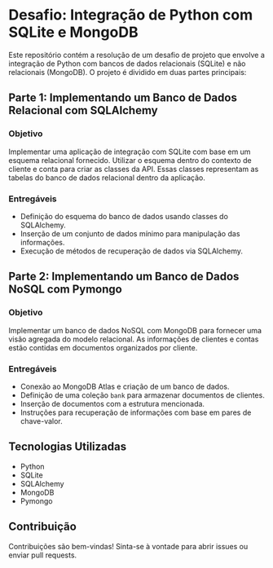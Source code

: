# Desafio: Integração de Python com SQLite e MongoDB

Este repositório contém a resolução de um desafio de projeto que envolve a integração de Python com bancos de dados relacionais (SQLite) e não relacionais (MongoDB). O projeto é dividido em duas partes principais:

## Parte 1: Implementando um Banco de Dados Relacional com SQLAlchemy

### Objetivo
Implementar uma aplicação de integração com SQLite com base em um esquema relacional fornecido. Utilizar o esquema dentro do contexto de cliente e conta para criar as classes da API. Essas classes representam as tabelas do banco de dados relacional dentro da aplicação.

### Entregáveis
- Definição do esquema do banco de dados usando classes do SQLAlchemy.
- Inserção de um conjunto de dados mínimo para manipulação das informações.
- Execução de métodos de recuperação de dados via SQLAlchemy.

## Parte 2: Implementando um Banco de Dados NoSQL com Pymongo

### Objetivo
Implementar um banco de dados NoSQL com MongoDB para fornecer uma visão agregada do modelo relacional. As informações de clientes e contas estão contidas em documentos organizados por cliente.

### Entregáveis
- Conexão ao MongoDB Atlas e criação de um banco de dados.
- Definição de uma coleção `bank` para armazenar documentos de clientes.
- Inserção de documentos com a estrutura mencionada.
- Instruções para recuperação de informações com base em pares de chave-valor.

## Tecnologias Utilizadas
- Python
- SQLite
- SQLAlchemy
- MongoDB
- Pymongo

## Contribuição
Contribuições são bem-vindas! Sinta-se à vontade para abrir issues ou enviar pull requests.